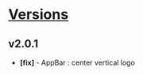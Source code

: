 # [Versions](https://github.com/Tracktor/design-system/releases)

## v2.0.1
- **[fix]** - AppBar : center vertical logo
